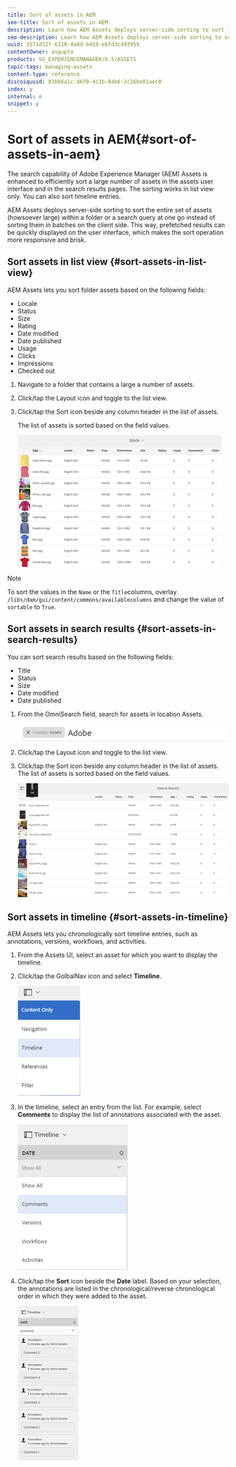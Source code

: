 ```yaml
---
title: Sort of assets in AEM
seo-title: Sort of assets in AEM
description: Learn how AEM Assets deploys server-side sorting to sort folder assets or a search query at one go instead of sorting them in batches on the client side.
seo-description: Learn how AEM Assets deploys server-side sorting to sort folder assets or a search query at one go instead of sorting them in batches on the client side.
uuid: 3571d72f-6310-4a8d-b419-e6fd3c493959
contentOwner: asgupta
products: SG_EXPERIENCEMANAGER/6.5/ASSETS
topic-tags: managing-assets
content-type: reference
discoiquuid: 83bb6a1c-d6f0-4c1b-84b6-2c16be01aec0
index: y
internal: n
snippet: y
---
```


# Sort of assets in AEM{#sort-of-assets-in-aem}

The search capability of Adobe Experience Manager (AEM) Assets is enhanced to efficiently sort a large number of assets in the assets user interface and in the search results pages. The sorting works in list view only. You can also sort timeline entries.

AEM Assets deploys server-side sorting to sort the entire set of assets (howsoever large) within a folder or a search query at one go instead of sorting them in batches on the client side. This way, prefetched results can be quickly displayed on the user interface, which makes the sort operation more responsive and brisk.

## Sort assets in list view {#sort-assets-in-list-view}

AEM Assets lets you sort folder assets based on the following fields:

* Locale
* Status
* Size
* Rating
* Date modified
* Date published
* Usage
* Clicks
* Impressions
* Checked out

1. Navigate to a folder that contains a large a number of assets.
1. Click/tap the Layout icon and toggle to the list view.
1. Click/tap the Sort icon beside any column header in the list of assets.

   The list of assets is sorted based on the field values.

   ![](assets/chlimage_1-166.png)

>[!NOTE]
>
>To sort the values in the `Name` or the `Title`columns, overlay `/libs/dam/gui/content/commons/availablecolumns` and change the value of `sortable` to `True`.

## Sort assets in search results {#sort-assets-in-search-results}

You can sort search results based on the following fields:

* Title
* Status
* Size
* Date modified
* Date published

1. From the OmniSearch field, search for assets in location Assets.

   ![](assets/chlimage_1-167.png)

1. Click/tap the Layout icon and toggle to the list view.
1. Click/tap the Sort icon beside any column header in the list of assets. The list of assets is sorted based on the field values.

   ![](assets/chlimage_1-168.png)

## Sort assets in timeline {#sort-assets-in-timeline}

AEM Assets lets you chronologically sort timeline entries, such as annotations, versions, workflows, and activities.

1. From the Assets UI, select an asset for which you want to display the timeline.
1. Click/tap the GolbalNav icon and select **Timeline**.

   ![](assets/chlimage_1-169.png)

1. In the timeline, select an entry from the list. For example, select **Comments** to display the list of annotations associated with the asset. 

   ![](assets/chlimage_1-170.png)

1. Click/tap the **Sort** icon beside the **Date** label. Based on your selection, the annotations are listed in the chronological/reverse chronological order in which they were added to the asset.

   ![](assets/chlimage_1-171.png)

